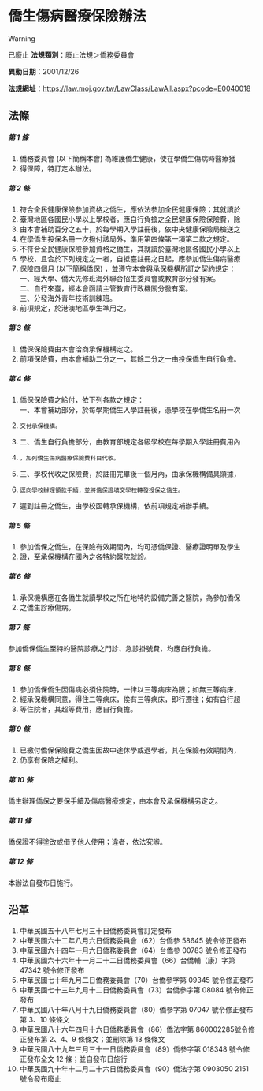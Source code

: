# 僑生傷病醫療保險辦法


> [!WARNING]
> 已廢止
**法規類別**：廢止法規＞僑務委員會

**異動日期**：2001/12/26  

**法規網址**：https://law.moj.gov.tw/LawClass/LawAll.aspx?pcode=E0040018



## 法條
##### 第 1 條
1. 僑務委員會 (以下簡稱本會) 為維護僑生健康，使在學僑生傷病時醫療獲
1. 得保障，特訂定本辦法。

##### 第 2 條
1. 符合全民健康保險參加資格之僑生，應依法參加全民健康保險；其就讀於
1. 臺灣地區各國民小學以上學校者，應自行負擔之全民健康保險保險費，除
1. 由本會補助百分之五十，於每學期入學註冊後，依中央健康保險局檢送之
1. 在學僑生投保名冊一次撥付該局外，準用第四條第一項第二款之規定。
1. 不符合全民健康保險參加資格之僑生，其就讀於臺灣地區各國民小學以上
1. 學校，且合於下列規定之一者，自抵臺註冊之日起，應參加僑生傷病醫療
1. 保險四個月 (以下簡稱僑保) ，並遵守本會與承保機構所訂之契約規定：  
一、經大學、僑大先修班海外聯合招生委員會或教育部分發有案。  
二、自行來臺，經本會函請主管教育行政機關分發有案。  
三、分發海外青年技術訓練班。
1. 前項規定，於港澳地區學生準用之。

##### 第 3 條
1. 僑保保險費由本會洽商承保機構定之。
1. 前項保險費，由本會補助二分之一，其餘二分之一由投保僑生自行負擔。

##### 第 4 條
1. 僑保保險費之給付，依下列各款之規定：  
一、本會補助部分，於每學期僑生入學註冊後，憑學校在學僑生名冊一次
1.     交付承保機構。
1. 二、僑生自行負擔部分，由教育部規定各級學校在每學期入學註冊費用內
1.     ，加列僑生傷病醫療保險費科目代收。
1. 三、學校代收之保險費，於註冊完畢後一個月內，由承保機構備具領據，
1.     逕向學校辦理領款手續，並將僑保證填交學校轉發投保之僑生。
1. 遲到註冊之僑生，由學校函轉承保機構，依前項規定補辦手續。

##### 第 5 條
1. 參加僑保之僑生，在保險有效期間內，均可憑僑保證、醫療證明單及學生
1. 證，至承保機構在國內之各特約醫院就診。

##### 第 6 條
1. 承保機構應在各僑生就讀學校之所在地特約設備完善之醫院，為參加僑保
1. 之僑生診療傷病。

##### 第 7 條
參加僑保僑生至特約醫院診療之門診、急診掛號費，均應自行負擔。

##### 第 8 條
1. 參加僑保僑生因傷病必須住院時，一律以三等病床為限；如無三等病床，
1. 經承保機構同意，得住二等病床，俟有三等病床，即行遷往；如有自行超
1. 等住院者，其超等費用，應自行負擔。

##### 第 9 條
1. 已繳付僑保保險費之僑生因故中途休學或退學者，其在保險有效期間內，
1. 仍享有保險之權利。

##### 第 10 條
僑生辦理僑保之要保手續及傷病醫療規定，由本會及承保機構另定之。

##### 第 11 條
僑保證不得塗改或借予他人使用；違者，依法究辦。

##### 第 12 條
本辦法自發布日施行。

## 沿革
1. 中華民國五十八年七月三十日僑務委員會訂定發布
1. 中華民國六十二年八月六日僑務委員會（62）台僑參 58645  號令修正發布
1. 中華民國六十四年一月六日僑務委員會（64）台僑參 00783  號令修正發布
1. 中華民國六十六年十一月二十二日僑務委員會（66）台僑輔（康）字第47342 號令修正發布
1. 中華民國七十年九月二日僑務委員會（70）台僑參字第 09345  號令修正發布
1. 中華民國七十三年九月十二日僑務委員會（73）台僑參字第 08084  號令修正發布
1. 中華民國八十年八月十九日僑務委員會（80）僑參字第 07047  號令修正發布第 3、10  條條文
1. 中華民國八十六年四月十六日僑務委員會（86）僑法字第 860002285號令修正發布第 2、4、9  條條文；並刪除第 13 條條文
1. 中華民國八十九年三月三十一日僑務委員會（89）僑參字第 018348 號令修正發布全文 12 條；並自發布日施行
1.  中華民國九十年十二月二十六日僑務委員會（90）僑法字第 0903050  2151  號令發布廢止
